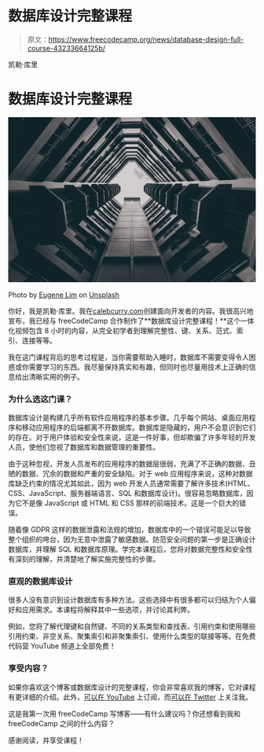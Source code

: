 # 数据库设计完整课程

> 原文：<https://www.freecodecamp.org/news/database-design-full-course-43233664125b/>

凯勒·库里

# 数据库设计完整课程

![1*T2FeJxa6VQjlbQpOuzHiAQ](img/e9dfdc5d9db1c6d7b721150faa757f82.png)

Photo by [Eugene Lim](https://unsplash.com/photos/LG3mnOs359g?utm_source=unsplash&utm_medium=referral&utm_content=creditCopyText) on [Unsplash](https://unsplash.com/search/photos/design?utm_source=unsplash&utm_medium=referral&utm_content=creditCopyText)

你好，我是凯勒·库里。我在[calebcurry.com](http://www.calebcurry.com)创建面向开发者的内容。我很高兴地宣布，我已经与 freeCodeCamp 合作制作了**数据库设计完整课程！**这个一体化视频包含 8 小时的内容，从完全初学者到理解完整性、键、关系、范式、索引、连接等等。

我在这门课程背后的思考过程是，当你需要帮助入睡时，数据库不需要变得令人困惑或你需要学习的东西。我尽量保持真实和有趣，但同时也尽量用技术上正确的信息给出清晰实用的例子。

### 为什么选这门课？

数据库设计是构建几乎所有软件应用程序的基本步骤。几乎每个网站、桌面应用程序和移动应用程序的后端都离不开数据库。数据库是隐藏的，用户不会意识到它们的存在。对于用户体验和安全性来说，这是一件好事，但却欺骗了许多年轻的开发人员，使他们忽视了数据库和数据管理的重要性。

由于这种忽视，开发人员发布的应用程序的数据层很弱，充满了不正确的数据、丑陋的数据、冗余的数据和严重的安全缺陷。对于 web 应用程序来说，这种对数据库缺乏约束的情况尤其如此，因为 web 开发人员通常需要了解许多技术(HTML、CSS、JavaScript、服务器端语言、SQL 和数据库设计)。很容易忽略数据库，因为它不是像 JavaScript 或 HTML 和 CSS 那样的前端技术。这是一个巨大的错误。

随着像 GDPR 这样的数据泄露和法规的增加，数据库中的一个错误可能足以导致整个组织的垮台，因为无意中泄露了敏感数据。防范安全问题的第一步是正确设计数据库，并理解 SQL 和数据库原理。学完本课程后，您将对数据完整性和安全性有深刻的理解，并清楚地了解实施完整性的步骤。

### 直观的数据库设计

很多人没有意识到设计数据库有多种方法。这些选择中有很多都可以归结为个人偏好和应用需求。本课程将解释其中一些选项，并讨论其利弊。

例如，您将了解代理键和自然键、不同的关系类型和查找表、引用约束和使用哪些引用约束、非空关系、聚集索引和非聚集索引、使用什么类型的联接等等。在免费代码营 YouTube 频道上全部免费！

### 享受内容？

如果你喜欢这个博客或数据库设计的完整课程，你会非常喜欢我的博客，它对课程有更详细的介绍。此外，[可以在 YouTube](http://www.youtube.com/subscription_center?gl=CA&add_user=calebthevideomaker2) 上订阅，而[可以在 Twitter](https://twitter.com/calebcurry) 上关注我。

这是我第一次用 freeCodeCamp 写博客——有什么建议吗？你还想看到我和 freeCodeCamp 之间的什么内容？

感谢阅读，并享受课程！